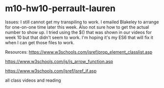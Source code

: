 # m10-hw10-perrault-lauren
Issues: I still cannot get my transpiling to work.  I emailed Blakeley to arrange for one-on-one time later this week.
Also not sure how to get the actual number to show up. I tried using the $() that was shown in our videos for week 10 but that didn't seem to work. I'm hoping it's my ES6 that will fix it when I can get those files to work. 

Resources: https://www.w3schools.com/jsref/prop_element_classlist.asp

https://www.w3schools.com/js/js_arrow_function.asp

https://www.w3schools.com/jsref/jsref_if.asp

all class videos and reading
